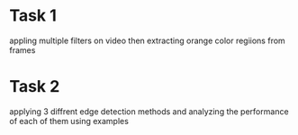 # Task 1

appling multiple filters on video then extracting orange color regiions from frames

# Task 2

applying 3 diffrent edge detection methods and analyzing the performance of each of them using examples